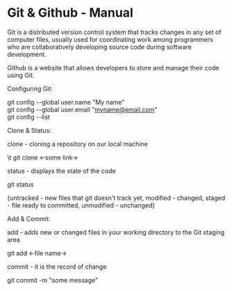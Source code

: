 # Git & Github - Manual

Git is a distributed version control system that tracks changes in any set of computer files, usually used for coordinating work among programmers who are collaboratively developing source code during software development.

Github is a website that allows developers to store and manage their code using Git.

Configuring Git:

git config --global user.name "My name" <br>
git config --global user.email "myname@email.com" <br>
git config --list

Clone & Status:

clone - cloning a repository on our local machine

\t  git clone <-some link->

status - displays the state of the code

  git status

{untracked - new files that git doesn't track yet, modified - changed, staged - file ready to committed, unmodified - unchanged}

Add & Commit:

add - adds new or changed files in your working directory to the Git staging area

  git add <-file name->

commit - it is the record of change

  git commit -m "some message"
